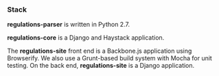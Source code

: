 ### Stack

**regulations-parser** is written in Python 2.7.

**regulations-core** is a Django and Haystack application.

The **regulations-site** front end is a Backbone.js application using Browserify. We also use a Grunt-based build system with Mocha for unit testing. On the back end, **regulations-site** is a Django application.
